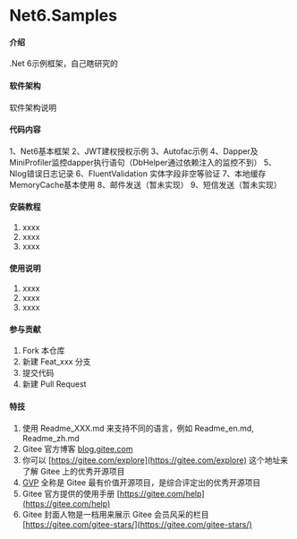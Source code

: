# Net6.Samples

#### 介绍
.Net 6示例框架，自己瞎研究的

#### 软件架构
软件架构说明

#### 代码内容
1、Net6基本框架
2、JWT建权授权示例
3、Autofac示例
4、Dapper及MiniProfiler监控dapper执行语句（DbHelper通过依赖注入的监控不到）
5、Nlog错误日志记录
6、FluentValidation 实体字段非空等验证
7、本地缓存MemoryCache基本使用
8、邮件发送（暂未实现）
9、短信发送（暂未实现）

#### 安装教程

1.  xxxx
2.  xxxx
3.  xxxx

#### 使用说明

1.  xxxx
2.  xxxx
3.  xxxx

#### 参与贡献

1.  Fork 本仓库
2.  新建 Feat_xxx 分支
3.  提交代码
4.  新建 Pull Request


#### 特技

1.  使用 Readme\_XXX.md 来支持不同的语言，例如 Readme\_en.md, Readme\_zh.md
2.  Gitee 官方博客 [blog.gitee.com](https://blog.gitee.com)
3.  你可以 [https://gitee.com/explore](https://gitee.com/explore) 这个地址来了解 Gitee 上的优秀开源项目
4.  [GVP](https://gitee.com/gvp) 全称是 Gitee 最有价值开源项目，是综合评定出的优秀开源项目
5.  Gitee 官方提供的使用手册 [https://gitee.com/help](https://gitee.com/help)
6.  Gitee 封面人物是一档用来展示 Gitee 会员风采的栏目 [https://gitee.com/gitee-stars/](https://gitee.com/gitee-stars/)
